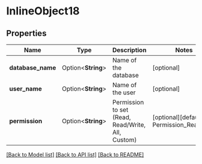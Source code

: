# InlineObject18

## Properties

Name | Type | Description | Notes
------------ | ------------- | ------------- | -------------
**database_name** | Option<**String**> | Name of the database | [optional]
**user_name** | Option<**String**> | Name of the user | [optional]
**permission** | Option<**String**> | Permission to set (Read, Read/Write, All, Custom) | [optional][default to Permission_Readonly]

[[Back to Model list]](../README.md#documentation-for-models) [[Back to API list]](../README.md#documentation-for-api-endpoints) [[Back to README]](../README.md)



